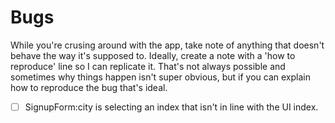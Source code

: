 # Bugs

While you're crusing around with the app, take note of anything that doesn't behave the way it's supposed to. Ideally, create a note with a 'how to reproduce' line so I can replicate it. That's not always possible and sometimes why things happen isn't super obvious, but if you can explain how to reproduce the bug that's ideal.

- [ ] SignupForm:city is selecting an index that isn't in line with the UI index.
